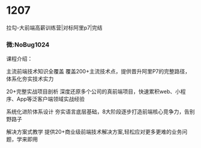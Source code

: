 # 1207
拉勾-大前端高薪训练营|对标阿里p7|完结
### 微:NoBug1024 


课程介绍：

主流前端技术知识全覆盖 覆盖200+主流技术点，提供晋升阿里P7的完整路径，体系化夯实技术实力

20+完整实战项目剖析 深度还原多个公司的真前端项目，快速累积web、小程序、App等泛客户端领域实战经验

系统化进阶体系设计 夯实语言底层基础，8大阶段逐步打造前端核心竞争力，告别野路子

解决方案式教学 提供20+商业级前端技术解决方案,轻松应对更多更难的业务问题，学来即用
